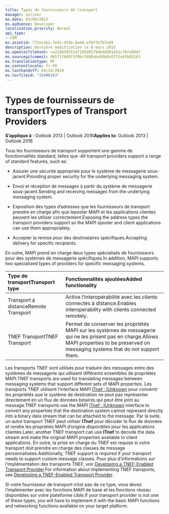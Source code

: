 ```yaml
---
title: Types de fournisseurs de transport
manager: soliver
ms.date: 03/09/2015
ms.audience: Developer
localization_priority: Normal
api_type:
- COM
ms.assetid: 772ecab1-7e91-415b-bae8-af8ffb7b7ed9
description: Dernière modification le 9 mars 2015
ms.openlocfilehash: ca224658552af105d95794b4dd01d2ac76fe084f
ms.sourcegitcommit: 8657170d071f9bcf680aba50b9c07f2a4fb82283
ms.translationtype: MT
ms.contentlocale: fr-FR
ms.lasthandoff: 04/28/2019
ms.locfileid: "33406163"
---
```

# <a name="types-of-transport-providers"></a><span data-ttu-id="c6f9b-103">Types de fournisseurs de transport</span><span class="sxs-lookup"><span data-stu-id="c6f9b-103">Types of Transport Providers</span></span>

  
  
<span data-ttu-id="c6f9b-104">**S’applique à** : Outlook 2013 | Outlook 2016</span><span class="sxs-lookup"><span data-stu-id="c6f9b-104">**Applies to**: Outlook 2013 | Outlook 2016</span></span> 
  
<span data-ttu-id="c6f9b-105">Tous les fournisseurs de transport supportent une gamme de fonctionnalités standard, telles que :</span><span class="sxs-lookup"><span data-stu-id="c6f9b-105">All transport providers support a range of standard features, such as:</span></span>
  
- <span data-ttu-id="c6f9b-106">Assurer une sécurité appropriée pour le système de messagerie sous-jacent.</span><span class="sxs-lookup"><span data-stu-id="c6f9b-106">Providing proper security for the underlying messaging system.</span></span>
    
- <span data-ttu-id="c6f9b-107">Envoi et réception de messages à partir du système de messagerie sous-jacent.</span><span class="sxs-lookup"><span data-stu-id="c6f9b-107">Sending and receiving messages from the underlying messaging system.</span></span>
    
- <span data-ttu-id="c6f9b-108">Exposition des types d’adresses que les fournisseurs de transport prendre en charge afin que lepooler MAPI et les applications clientes peuvent les utiliser correctement.</span><span class="sxs-lookup"><span data-stu-id="c6f9b-108">Exposing the address types the transport providers support so the MAPI spooler and client applications can use them appropriately.</span></span>
    
- <span data-ttu-id="c6f9b-109">Accepter la remise pour des destinataires spécifiques.</span><span class="sxs-lookup"><span data-stu-id="c6f9b-109">Accepting delivery for specific recipients.</span></span>
    
<span data-ttu-id="c6f9b-110">En outre, MAPI prend en charge deux types spécialisés de fournisseurs pour des systèmes de messagerie spécifiques.</span><span class="sxs-lookup"><span data-stu-id="c6f9b-110">In addition, MAPI supports two specialized types of providers for specific messaging systems.</span></span>
  
|<span data-ttu-id="c6f9b-111">**Type de transport**</span><span class="sxs-lookup"><span data-stu-id="c6f9b-111">**Transport type**</span></span>|<span data-ttu-id="c6f9b-112">**Fonctionnalités ajoutées**</span><span class="sxs-lookup"><span data-stu-id="c6f9b-112">**Added functionality**</span></span>|
|:-----|:-----|
|<span data-ttu-id="c6f9b-113">Transport à distance</span><span class="sxs-lookup"><span data-stu-id="c6f9b-113">Remote Transport</span></span>  <br/> |<span data-ttu-id="c6f9b-114">Active l’interopérabilité avec les clients connectés à distance.</span><span class="sxs-lookup"><span data-stu-id="c6f9b-114">Enables interoperability with clients connected remotely.</span></span>  <br/> |
|<span data-ttu-id="c6f9b-115">TNEF Transport</span><span class="sxs-lookup"><span data-stu-id="c6f9b-115">TNEF Transport</span></span>  <br/> |<span data-ttu-id="c6f9b-116">Permet de conserver les propriétés MAPI sur les systèmes de messagerie qui ne les prisent pas en charge.</span><span class="sxs-lookup"><span data-stu-id="c6f9b-116">Allows MAPI properties to be preserved on messaging systems that do not support them.</span></span>  <br/> |
   
<span data-ttu-id="c6f9b-117">Les transports TNEF sont utilisés pour traduire des messages entre des systèmes de messagerie qui utilisent différents ensembles de propriétés MAPI.</span><span class="sxs-lookup"><span data-stu-id="c6f9b-117">TNEF transports are used for translating messages between messaging systems that support different sets of MAPI properties.</span></span> <span data-ttu-id="c6f9b-118">Les transports TNEF utilisent l’interface MAPI [ITnef : IUnknown](itnefiunknown.md) pour convertir les propriétés que le système de destination ne peut pas représenter directement en un flux de données binaires qui peut être joint au message.</span><span class="sxs-lookup"><span data-stu-id="c6f9b-118">TNEF transports use the MAPI [ITnef : IUnknown](itnefiunknown.md) interface to convert any properties that the destination system cannot represent directly into a binary data stream that can be attached to the message.</span></span> <span data-ttu-id="c6f9b-119">Par la suite, un autre transport TNEF peut utiliser **ITnef** pour décoder le flux de données et rendre les propriétés MAPI d’origine disponibles pour les applications clientes.</span><span class="sxs-lookup"><span data-stu-id="c6f9b-119">Later, another TNEF transport can use **ITnef** to decode the data stream and make the original MAPI properties available to client applications.</span></span> <span data-ttu-id="c6f9b-120">En outre, la prise en charge du TNEF est requise si votre transport doit prendre en charge des classes de message personnalisées.</span><span class="sxs-lookup"><span data-stu-id="c6f9b-120">Additionally, TNEF support is required if your transport needs to support custom message classes.</span></span> <span data-ttu-id="c6f9b-121">Pour plus d’informations sur l’implémentation des transports TNEF, voir [Developing a TNEF-Enabled Transport Provider](developing-a-tnef-enabled-transport-provider.md).</span><span class="sxs-lookup"><span data-stu-id="c6f9b-121">For information about implementing TNEF transports, see [Developing a TNEF-Enabled Transport Provider](developing-a-tnef-enabled-transport-provider.md).</span></span>
  
<span data-ttu-id="c6f9b-122">Si votre fournisseur de transport n’est pas de ce type, vous devez l’implémenter avec les fonctions MAPI de base et les fonctions réseau disponibles sur votre plateforme cible.</span><span class="sxs-lookup"><span data-stu-id="c6f9b-122">If your transport provider is not one of these types, you will have to implement it with the basic MAPI functions and networking functions available on your target platform.</span></span>
  

